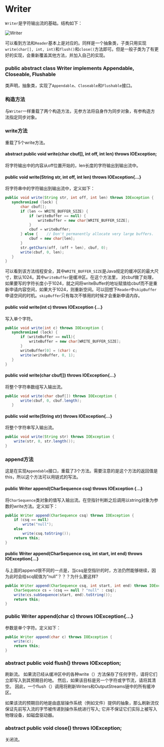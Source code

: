 # Writer

`Writer`是字符输出流的基础。结构如下：

![Writer](http://ovn0i3kdg.bkt.clouddn.com/Writer.png)

可以看到方法和`Reader`基本上是对应的。同样是一个抽象类，子类只用实现`write(char[], int, int)`和`flush()`和`close()`方法即可。但是一般子类为了有更好的实现，会重新覆盖其他方法，并加入自己的实现。


### public abstract class Writer implements Appendable, Closeable, Flushable
类声明，抽象类，实现了`Appendable`、`Closeable`和`Flushable`接口。

### 构造方法
与`Writer`一样重载了两个构造方法，无参方法将自身作为同步对象，有参构造方法指定同步对象。


### write方法
重载了5个write方法。
#### abstract public void write(char cbuf[], int off, int len) throws IOException;
将字符输出中的内容从off位置开始的，len长度的字符输出到输出流中。

#### public void write(String str, int off, int len) throws IOException{...}
将字符串中的字符输出到输出流中，定义如下：
```java
public void write(String str, int off, int len) throws IOException {
   synchronized (lock) {
       char cbuf[];
       if (len <= WRITE_BUFFER_SIZE) {
           if (writeBuffer == null) {
               writeBuffer = new char[WRITE_BUFFER_SIZE];
           }
           cbuf = writeBuffer;
       } else {    // Don't permanently allocate very large buffers.
           cbuf = new char[len];
       }
       str.getChars(off, (off + len), cbuf, 0);
       write(cbuf, 0, len);
   }
}
```
可以看到该方法线程安全，其中`WRITE_BUFFER_SIZE`是Java规定的缓冲区的最大尺寸，默认1024。其中`writeBuffer`是缓冲区。在这个方法里， 对cbuf做了处理，如果要写的字符长度小于1024，就之间将writeBuffer的地址赋值给cbuf而不是重新申请内容空间，如果大于1024，则重新空间。可以回想下`Reader`中`skipBuffer`申请空间的时机。`skipBuffer`只有每次不够用的时候才会重新申请内存。

#### public void write(int c) throws IOException {...}
写入单个字符。
```java
public void write(int c) throws IOException {
   synchronized (lock) {
       if (writeBuffer == null){
           writeBuffer = new char[WRITE_BUFFER_SIZE];
       }
       writeBuffer[0] = (char) c;
       write(writeBuffer, 0, 1);
   }
}
```
#### public void write(char cbuf[]) throws IOException{...}
将整个字符串数组写入输出流。
```java
public void write(char cbuf[]) throws IOException {
       write(cbuf, 0, cbuf.length);
   }
```

#### public void write(String str) throws IOException{...}
将整个字符串写入输出流。
```java
public void write(String str) throws IOException {
    write(str, 0, str.length());
}
```


### append方法
这是在实现`Appendable`接口，重载了3个方法。需要注意的是这个方法的返回值是this，所以这个方法可以用链式的写法。

#### public Writer append(CharSequence csq) throws IOException {...}
将`CharSequence`类对象的值写入输出流。在空指针判断之后调用以string对象为参数的write方法。定义如下：
```java
public Writer append(CharSequence csq) throws IOException {
    if (csq == null)
        write("null");
    else
        write(csq.toString());
    return this;
}
```
#### public Writer append(CharSequence csq, int start, int end) throws IOException{...}
与上面的append很不同的一点是，当csq是空指针的时，方法仍然能够继续，因为此时会给scq赋值为“null”？？？为什么要这样?
```java
public Writer append(CharSequence csq, int start, int end) throws IOException {
    CharSequence cs = (csq == null ? "null" : csq);
    write(cs.subSequence(start, end).toString());
    return this;
}
```

### public Writer append(char c) throws IOException{...}
参数是单个字符。定义如下：
```java
public Writer append(char c) throws IOException {
    write(c);
    return this;
}
```

### abstract public void flush() throws IOException;
刷新流。 如果流已经从缓冲区中的各种write（）方法保存了任何字符，请将它们立即写入到其预期目的地。 然后，如果该目标是另一个字符或字节流，请将其清空。 因此，一个flush（）调用将刷新Writers和OutputStreams链中的所有缓冲区。

如果该流的预期目的地是由底层操作系统（例如文件）提供的抽象，那么刷新流仅保证先前写入流的字节被传递到操作系统进行写入; 它并不保证它们实际上被写入物理设备，如磁盘驱动器。

### abstract public void close() throws IOException;
关闭流。
